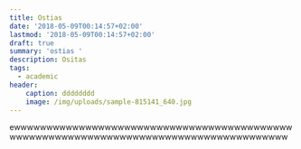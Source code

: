 ```yaml
---
title: Ostias
date: '2018-05-09T00:14:57+02:00'
lastmod: '2018-05-09T00:14:57+02:00'
draft: true
summary: 'ostias '
description: Ositas
tags:
  - academic
header:
    caption: dddddddd
    image: /img/uploads/sample-815141_640.jpg
---
```

ewwwwwwwwwwwwwwwwwwwwwwwwwwwwwwwwwwwwwwwwwwwwwwwwwwwwwwwwwwwwwwwwwwwwwwwwwwwwwwwwwwwwww
